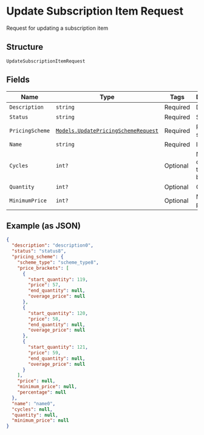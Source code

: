 
# Update Subscription Item Request

Request for updating a subscription item

## Structure

`UpdateSubscriptionItemRequest`

## Fields

| Name | Type | Tags | Description |
|  --- | --- | --- | --- |
| `Description` | `string` | Required | Description |
| `Status` | `string` | Required | Status |
| `PricingScheme` | [`Models.UpdatePricingSchemeRequest`](../../doc/models/update-pricing-scheme-request.md) | Required | Pricing scheme |
| `Name` | `string` | Required | Item name |
| `Cycles` | `int?` | Optional | Number of cycles that the item will be charged |
| `Quantity` | `int?` | Optional | Quantity |
| `MinimumPrice` | `int?` | Optional | Minimum price |

## Example (as JSON)

```json
{
  "description": "description0",
  "status": "status8",
  "pricing_scheme": {
    "scheme_type": "scheme_type8",
    "price_brackets": [
      {
        "start_quantity": 119,
        "price": 57,
        "end_quantity": null,
        "overage_price": null
      },
      {
        "start_quantity": 120,
        "price": 58,
        "end_quantity": null,
        "overage_price": null
      },
      {
        "start_quantity": 121,
        "price": 59,
        "end_quantity": null,
        "overage_price": null
      }
    ],
    "price": null,
    "minimum_price": null,
    "percentage": null
  },
  "name": "name0",
  "cycles": null,
  "quantity": null,
  "minimum_price": null
}
```

